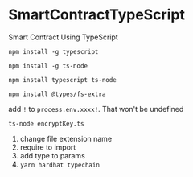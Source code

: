 # SmartContractTypeScript

Smart Contract Using TypeScript

`npm install -g typescript`

`npm install -g ts-node`

`npm install typescript ts-node`

`npm install @types/fs-extra`

add `!` to `process.env.xxxx!`. That won't be undefined

`ts-node encryptKey.ts`

1. change file extension name
2. require to import
3. add type to params
4. `yarn hardhat typechain`
